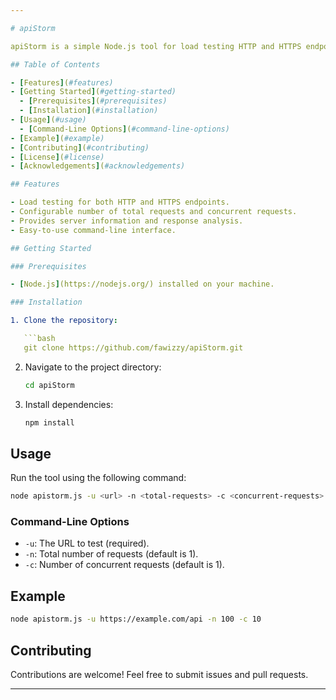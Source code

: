 ```yaml
---

# apiStorm

apiStorm is a simple Node.js tool for load testing HTTP and HTTPS endpoints. It allows you to simulate multiple concurrent requests to a given URL and provides insights into server performance.

## Table of Contents

- [Features](#features)
- [Getting Started](#getting-started)
  - [Prerequisites](#prerequisites)
  - [Installation](#installation)
- [Usage](#usage)
  - [Command-Line Options](#command-line-options)
- [Example](#example)
- [Contributing](#contributing)
- [License](#license)
- [Acknowledgements](#acknowledgements)

## Features

- Load testing for both HTTP and HTTPS endpoints.
- Configurable number of total requests and concurrent requests.
- Provides server information and response analysis.
- Easy-to-use command-line interface.

## Getting Started

### Prerequisites

- [Node.js](https://nodejs.org/) installed on your machine.

### Installation

1. Clone the repository:

   ```bash
   git clone https://github.com/fawizzy/apiStorm.git
   ```

2. Navigate to the project directory:

   ```bash
   cd apiStorm
   ```

3. Install dependencies:

   ```bash
   npm install
   ```

## Usage

Run the tool using the following command:

```bash
node apistorm.js -u <url> -n <total-requests> -c <concurrent-requests>
```

### Command-Line Options

- `-u`: The URL to test (required).
- `-n`: Total number of requests (default is 1).
- `-c`: Number of concurrent requests (default is 1).

## Example

```bash
node apistorm.js -u https://example.com/api -n 100 -c 10
```

## Contributing

Contributions are welcome! Feel free to submit issues and pull requests.


---
```

